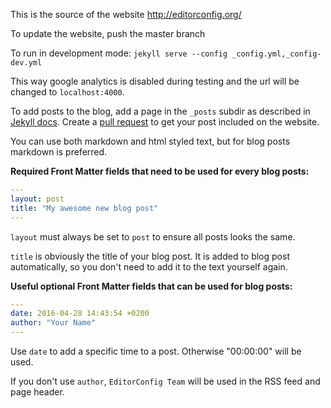 This is the source of the website http://editorconfig.org/

To update the website, push the master branch

To run in development mode:
``jekyll serve --config _config.yml,_config-dev.yml``

This way google analytics is disabled during testing and the url will be changed to `localhost:4000`.

To add posts to the blog, add a page in the `_posts` subdir as described in [Jekyll docs](https://jekyllrb.com/docs/posts/). Create a [pull request](https://github.com/editorconfig/editorconfig.github.com/pulls) to get your post included on the website.

You can use both markdown and html styled text, but for blog posts markdown is preferred.

**Required Front Matter fields that need to be used for every blog posts:**

``` yaml
---
layout: post
title: "My awesome new blog post"
---
```

`layout` must always be set to `post` to ensure all posts looks the same.

`title` is obviously the title of your blog post. It is added to blog post automatically, so you don't need to add it to the text yourself again.

**Useful optional Front Matter fields that can be used for blog posts:**

``` yaml
---
date: 2016-04-28 14:43:54 +0200
author: "Your Name"
---
```

Use `date` to add a specific time to a post. Otherwise "00:00:00" will be used.

If you don't use `author`, `EditorConfig Team` will be used in the RSS feed and page header.
